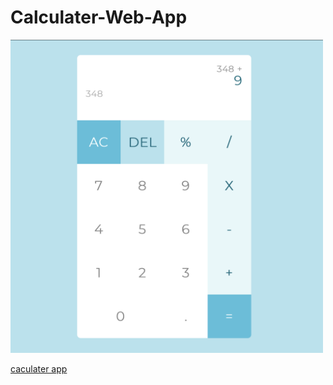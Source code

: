 # Calculater-Web-App

<img src="./desing/ScreenShot.jpg" width="500">

[caculater app](https://calculater-web-app.netlify.app)
